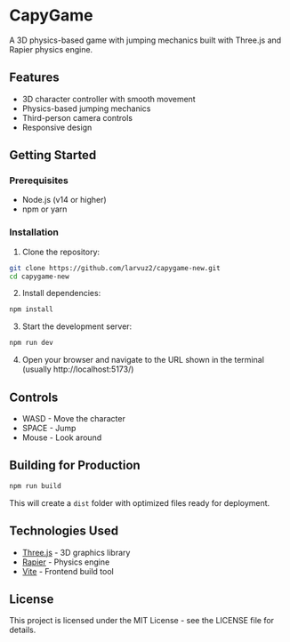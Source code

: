 # CapyGame

A 3D physics-based game with jumping mechanics built with Three.js and Rapier physics engine.

## Features

- 3D character controller with smooth movement
- Physics-based jumping mechanics
- Third-person camera controls
- Responsive design

## Getting Started

### Prerequisites

- Node.js (v14 or higher)
- npm or yarn

### Installation

1. Clone the repository:
```bash
git clone https://github.com/larvuz2/capygame-new.git
cd capygame-new
```

2. Install dependencies:
```bash
npm install
```

3. Start the development server:
```bash
npm run dev
```

4. Open your browser and navigate to the URL shown in the terminal (usually http://localhost:5173/)

## Controls

- WASD - Move the character
- SPACE - Jump
- Mouse - Look around

## Building for Production

```bash
npm run build
```

This will create a `dist` folder with optimized files ready for deployment.

## Technologies Used

- [Three.js](https://threejs.org/) - 3D graphics library
- [Rapier](https://rapier.rs/) - Physics engine
- [Vite](https://vitejs.dev/) - Frontend build tool

## License

This project is licensed under the MIT License - see the LICENSE file for details.